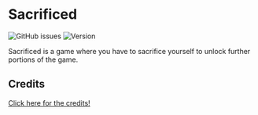 # Sacrificed
![GitHub issues](https://img.shields.io/github/issues/j-meow/daydream-jam)
![Version](https://img.shields.io/badge/version-0.0.1-blue.svg?style=flat-square)

Sacrificed is a game where you have to sacrifice yourself to unlock further portions of the game.

## Credits
[Click here for the credits!](credits.md)